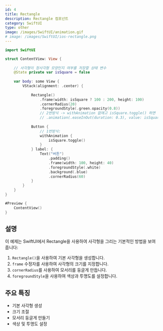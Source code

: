 ```yaml
---
id: 4
title: Rectangle
description: Rectangle 컴포넌트
category: SwiftUI
type: other
image: /images/SwiftUI/animation.gif
# image: /images/SwiftUI/ios-rectangle.png
---
```


```swift
import SwiftUI

struct ContentView: View {
    
    // 사각형이 정사각형 모양인지 여부를 저장할 상태 변수
    @State private var isSquare = false
    
    var body: some View {
        VStack(alignment: .center) {
            
            Rectangle()
                .frame(width: isSquare ? 100 : 200, height: 100)
                .cornerRadius(20)
                .foregroundStyle(.green.opacity(0.8))
                // 2번방식 -> withAnimation 없애고 isSquare.toggle() 하면 됩니다
                // .animation(.easeInOut(duration: 0.3), value: isSquare)
            
            Button {
                // 1번방식:
                withAnimation {
                    isSquare.toggle()
                }
            } label: {
                Text("버튼")
                    .padding()
                    .frame(width: 100, height: 40)
                    .foregroundStyle(.white)
                    .background(.blue)
                    .cornerRadius(60)
            }
        }
    }
}

#Preview {
    ContentView()
}
```

## 설명

이 예제는 SwiftUI에서 Rectangle을 사용하여 사각형을 그리는 기본적인 방법을 보여줍니다:

1. `Rectangle()`을 사용하여 기본 사각형을 생성합니다.
2. `frame` 수정자를 사용하여 사각형의 크기를 지정합니다.
3. `cornerRadius`를 사용하여 모서리를 둥글게 만듭니다.
4. `foregroundStyle`을 사용하여 색상과 투명도를 설정합니다.

## 주요 특징

- 기본 사각형 생성
- 크기 조절
- 모서리 둥글게 만들기
- 색상 및 투명도 설정 